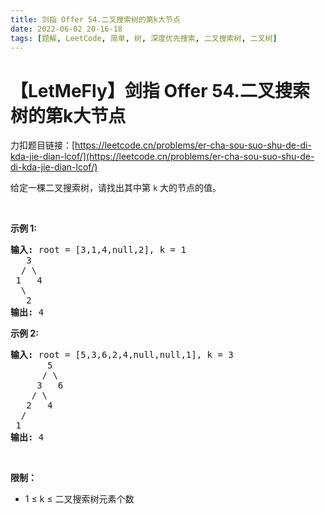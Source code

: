 ```yaml
---
title: 剑指 Offer 54.二叉搜索树的第k大节点
date: 2022-06-02 20-16-18
tags: [题解, LeetCode, 简单, 树, 深度优先搜索, 二叉搜索树, 二叉树]
---
```


# 【LetMeFly】剑指 Offer 54.二叉搜索树的第k大节点

力扣题目链接：[https://leetcode.cn/problems/er-cha-sou-suo-shu-de-di-kda-jie-dian-lcof/](https://leetcode.cn/problems/er-cha-sou-suo-shu-de-di-kda-jie-dian-lcof/)

<p>给定一棵二叉搜索树，请找出其中第 <code>k</code> 大的节点的值。</p>

<p>&nbsp;</p>

<p><strong>示例 1:</strong></p>

<pre>
<strong>输入:</strong> root = [3,1,4,null,2], k = 1
   3
  / \
 1   4
  \
&nbsp;  2
<strong>输出:</strong> 4</pre>

<p><strong>示例 2:</strong></p>

<pre>
<strong>输入:</strong> root = [5,3,6,2,4,null,null,1], k = 3
       5
      / \
     3   6
    / \
   2   4
  /
 1
<strong>输出:</strong> 4</pre>

<p>&nbsp;</p>

<p><strong>限制：</strong></p>

<ul>
	<li>1 ≤ k ≤ 二叉搜索树元素个数</li>
</ul>


    